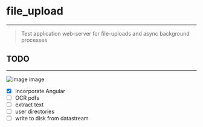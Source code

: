 # file_upload
___

>Test application web-server for file-uploads and async background processes

## TODO
____

![image](http://localhost:8000/patents/US7654321/preview) image
 - [x] Incorporate Angular
 - [ ] OCR pdfs
 - [ ] extract text
 - [ ] user directories
 - [ ] write to disk from datastream